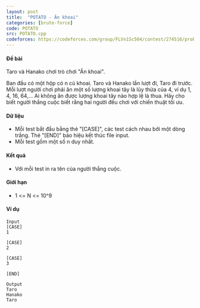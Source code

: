 ```yaml
---
layout: post
title:  "POTATO - Ăn khoai"
categories: [brute-force]
code: POTATO
src: POTATO.cpp
codeforces: https://codeforces.com/group/FLVn1Sc504/contest/274516/problem/Z
---
```




  

#### Đề bài

Taro và Hanako chơi trò chơi "Ăn khoai".

Ban đầu có một hộp có n củ khoai. Taro và Hanako lần lượt đi, Taro đi trước. Mỗi lượt người chơi phải ăn một số lượng khoai tây là lũy thừa của 4, ví dụ 1, 4, 16, 64,... Ai không ăn được lượng khoai tây nào hợp lệ là thua. Hãy cho biết người thắng cuộc biết rằng hai người đều chơi với chiến thuật tối ưu.

#### Dữ liệu

+ Mỗi test bắt đầu bằng thẻ "[CASE]", các test cách nhau bởi một dòng trắng. Thẻ "[END]" báo hiệu kết thúc file input.
+ Mỗi test gồm một số n duy nhất.

#### Kết quả

+ Với mỗi test in ra tên của người thắng cuộc.

#### Giới hạn

+ 1 <= N <= 10^9

#### Ví dụ

```
Input
[CASE]
1

[CASE]
2

[CASE]
3

[END]

Output
Taro
Hanako
Taro
```

<!--more-->

